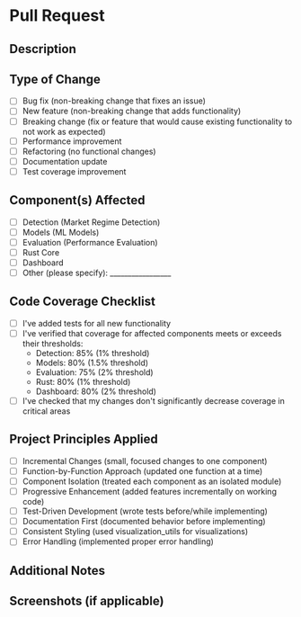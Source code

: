 # Pull Request

## Description
<!-- Provide a brief description of the changes in this PR -->

## Type of Change
<!-- Mark the appropriate option with an [x] -->
- [ ] Bug fix (non-breaking change that fixes an issue)
- [ ] New feature (non-breaking change that adds functionality)
- [ ] Breaking change (fix or feature that would cause existing functionality to not work as expected)
- [ ] Performance improvement
- [ ] Refactoring (no functional changes)
- [ ] Documentation update
- [ ] Test coverage improvement

## Component(s) Affected
<!-- Mark the components that are affected by this PR -->
- [ ] Detection (Market Regime Detection)
- [ ] Models (ML Models)
- [ ] Evaluation (Performance Evaluation)
- [ ] Rust Core
- [ ] Dashboard
- [ ] Other (please specify): _________________

## Code Coverage Checklist
<!-- Please ensure your changes maintain or improve code coverage -->
- [ ] I've added tests for all new functionality
- [ ] I've verified that coverage for affected components meets or exceeds their thresholds:
  - Detection: 85% (1% threshold)
  - Models: 80% (1.5% threshold)
  - Evaluation: 75% (2% threshold)
  - Rust: 80% (1% threshold)
  - Dashboard: 80% (2% threshold)
- [ ] I've checked that my changes don't significantly decrease coverage in critical areas

## Project Principles Applied
<!-- Mark which project principles you've applied in this PR -->
- [ ] Incremental Changes (small, focused changes to one component)
- [ ] Function-by-Function Approach (updated one function at a time)
- [ ] Component Isolation (treated each component as an isolated module)
- [ ] Progressive Enhancement (added features incrementally on working code)
- [ ] Test-Driven Development (wrote tests before/while implementing)
- [ ] Documentation First (documented behavior before implementing)
- [ ] Consistent Styling (used visualization_utils for visualizations)
- [ ] Error Handling (implemented proper error handling)

## Additional Notes
<!-- Any additional information that reviewers should know -->

## Screenshots (if applicable)
<!-- Add screenshots to help explain your changes if relevant -->
